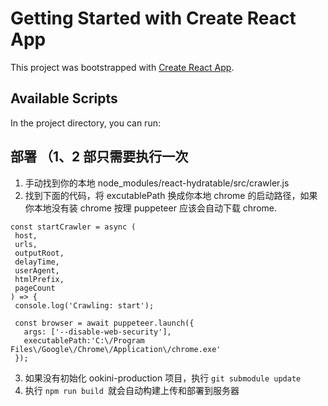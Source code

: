 # Getting Started with Create React App

This project was bootstrapped with [Create React App](https://github.com/facebook/create-react-app).

## Available Scripts

In the project directory, you can run:

## 部署 （1、2 部只需要执行一次

1. 手动找到你的本地 node_modules/react-hydratable/src/crawler.js
2. 找到下面的代码，将 excutablePath 换成你本地 chrome 的启动路径，如果你本地没有装 chrome 按理 puppeteer 应该会自动下载 chrome.

```
const startCrawler = async (
 host,
 urls,
 outputRoot,
 delayTime,
 userAgent,
 htmlPrefix,
 pageCount
) => {
 console.log('Crawling: start');

 const browser = await puppeteer.launch({
   args: ['--disable-web-security'],
   executablePath:'C:\/Program Files\/Google\/Chrome\/Application\/chrome.exe'
 });
```

3. 如果没有初始化 ookini-production 项目，执行 ```git submodule update```
4. 执行 ```npm run build ```就会自动构建上传和部署到服务器

